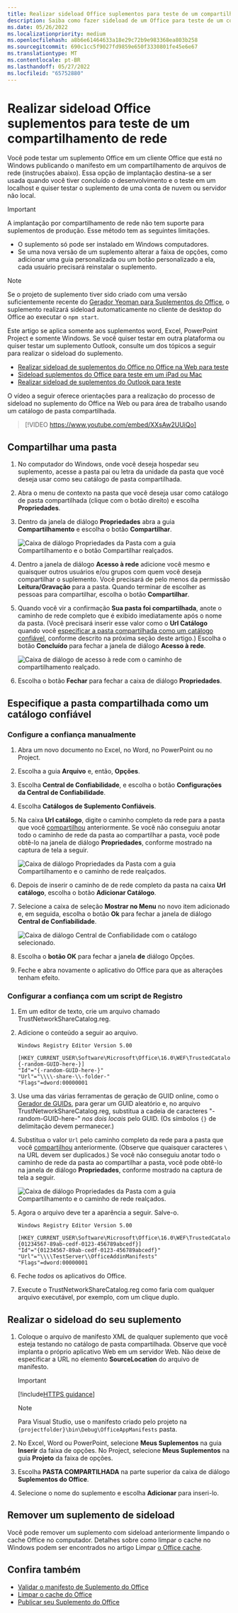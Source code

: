 ```yaml
---
title: Realizar sideload Office suplementos para teste de um compartilhamento de rede
description: Saiba como fazer sideload de um Office para teste de um compartilhamento de rede.
ms.date: 05/26/2022
ms.localizationpriority: medium
ms.openlocfilehash: a8b6e61464633a18e29c72b9e983368ea803b258
ms.sourcegitcommit: 690c1cc5f9027fd9859e650f3330801fe45e6e67
ms.translationtype: MT
ms.contentlocale: pt-BR
ms.lasthandoff: 05/27/2022
ms.locfileid: "65752880"
---
```

# <a name="sideload-office-add-ins-for-testing-from-a-network-share"></a>Realizar sideload Office suplementos para teste de um compartilhamento de rede

Você pode testar um suplemento Office em um cliente Office que está no Windows publicando o manifesto em um compartilhamento de arquivos de rede (instruções abaixo). Essa opção de implantação destina-se a ser usada quando você tiver concluído o desenvolvimento e o teste em um localhost e quiser testar o suplemento de uma conta de nuvem ou servidor não local.

> [!IMPORTANT]
> A implantação por compartilhamento de rede não tem suporte para suplementos de produção. Esse método tem as seguintes limitações.
>
> - O suplemento só pode ser instalado em Windows computadores.
> - Se uma nova versão de um suplemento alterar a faixa de opções, como adicionar uma guia personalizada ou um botão personalizado a ela, cada usuário precisará reinstalar o suplemento.

> [!NOTE]
> Se o projeto de suplemento tiver sido criado com uma versão suficientemente recente do [Gerador Yeoman para Suplementos do Office](../develop/yeoman-generator-overview.md), o suplemento realizará sideload automaticamente no cliente de desktop do Office ao executar o `npm start`.

Este artigo se aplica somente aos suplementos word, Excel, PowerPoint Project e somente Windows. Se você quiser testar em outra plataforma ou quiser testar um suplemento Outlook, consulte um dos tópicos a seguir para realizar o sideload do suplemento.

- [Realizar sideload de suplementos do Office no Office na Web para teste](sideload-office-add-ins-for-testing.md)
- [Sideload suplementos do Office para teste em um iPad ou Mac](sideload-an-office-add-in-on-ipad-and-mac.md)
- [Realizar sideload de suplementos do Outlook para teste](../outlook/sideload-outlook-add-ins-for-testing.md)

O vídeo a seguir oferece orientações para a realização do processo de sideload no suplemento do Office na Web ou para área de trabalho usando um catálogo de pasta compartilhada.  

> [!VIDEO https://www.youtube.com/embed/XXsAw2UUiQo]

## <a name="share-a-folder"></a>Compartilhar uma pasta

1. No computador do Windows, onde você deseja hospedar seu suplemento, acesse a pasta pai ou letra da unidade da pasta que você deseja usar como seu catálogo de pasta compartilhada.

1. Abra o menu de contexto na pasta que você deseja usar como catálogo de pasta compartilhada (clique com o botão direito) e escolha **Propriedades**.

1. Dentro da janela de diálogo **Propriedades** abra a guia **Compartilhamento** e escolha o botão **Compartilhar**.

    ![Caixa de diálogo Propriedades da Pasta com a guia Compartilhamento e o botão Compartilhar realçados.](../images/sideload-windows-properties-dialog.png)

1. Dentro a janela de diálogo **Acesso à rede** adicione você mesmo e quaisquer outros usuários e/ou grupos com quem você deseja compartilhar o suplemento. Você precisará de pelo menos da permissão **Leitura/Gravação** para a pasta. Quando terminar de escolher as pessoas para compartilhar, escolha o botão **Compartilhar**.

1. Quando você vir a confirmação **Sua pasta foi compartilhada**, anote o caminho de rede completo que é exibido imediatamente após o nome da pasta. (Você precisará inserir esse valor como o **Url Catálogo** quando você [especificar a pasta compartilhada como um catálogo confiável](#specify-the-shared-folder-as-a-trusted-catalog), conforme descrito na próxima seção deste artigo.) Escolha o botão **Concluído** para fechar a janela de diálogo **Acesso à rede**.

   ![Caixa de diálogo de acesso à rede com o caminho de compartilhamento realçado.](../images/sideload-windows-network-access-dialog.png)

1. Escolha o botão **Fechar** para fechar a caixa de diálogo **Propriedades**.

## <a name="specify-the-shared-folder-as-a-trusted-catalog"></a>Especifique a pasta compartilhada como um catálogo confiável

### <a name="configure-the-trust-manually"></a>Configure a confiança manualmente

1. Abra um novo documento no Excel, no Word, no PowerPoint ou no Project.

1. Escolha a guia **Arquivo** e, então, **Opções**.

1. Escolha **Central de Confiabilidade**, e escolha o botão **Configurações da Central de Confiabilidade**.

1. Escolha **Catálogos de Suplemento Confiáveis**.

1. Na caixa **Url catálogo**, digite o caminho completo da rede para a pasta que você [compartilhou](#share-a-folder) anteriormente. Se você não conseguiu anotar todo o caminho de rede da pasta ao compartilhar a pasta, você pode obtê-lo na janela de diálogo **Propriedades**, conforme mostrado na captura de tela a seguir.

    ![Caixa de diálogo Propriedades da Pasta com a guia Compartilhamento e o caminho de rede realçados.](../images/sideload-windows-properties-dialog-2.png)

1. Depois de inserir o caminho de de rede completo da pasta na caixa **Url catálogo**, escolha o botão **Adicionar Catálogo**.

1. Selecione a caixa de seleção **Mostrar no Menu** no novo item adicionado e, em seguida, escolha o botão **Ok** para fechar a janela de diálogo **Central de Confiabilidade**. 

    ![Caixa de diálogo Central de Confiabilidade com o catálogo selecionado.](../images/sideload-windows-trust-center-dialog.png)

1. Escolha o **botão OK** para fechar a janela **de** diálogo Opções.

1. Feche e abra novamente o aplicativo do Office para que as alterações tenham efeito.

### <a name="configure-the-trust-with-a-registry-script"></a>Configurar a confiança com um script de Registro

1. Em um editor de texto, crie um arquivo chamado TrustNetworkShareCatalog.reg.

1. Adicione o conteúdo a seguir ao arquivo.

    ```text
    Windows Registry Editor Version 5.00

    [HKEY_CURRENT_USER\Software\Microsoft\Office\16.0\WEF\TrustedCatalogs\{-random-GUID-here-}]
    "Id"="{-random-GUID-here-}"
    "Url"="\\\\-share-\\-folder-"
    "Flags"=dword:00000001
    ```

1. Use uma das várias ferramentas de geração de GUID online, como o [Gerador de GUIDs](https://guidgenerator.com/), para gerar um GUID aleatório e, no arquivo TrustNetworkShareCatalog.reg, substitua a cadeia de caracteres "-random-GUID-here-" *nos dois locais* pelo GUID. (Os símbolos `{}` de delimitação devem permanecer.)

1. Substitua o valor `Url` pelo caminho completo da rede para a pasta que você [compartilhou](#share-a-folder) anteriormente. (Observe que quaisquer caracteres `\` na URL devem ser duplicados.) Se você não conseguiu anotar todo o caminho de rede da pasta ao compartilhar a pasta, você pode obtê-lo na janela de diálogo **Propriedades**, conforme mostrado na captura de tela a seguir.

    ![Caixa de diálogo Propriedades da Pasta com a guia Compartilhamento e o caminho de rede realçados.](../images/sideload-windows-properties-dialog-2.png)

1. Agora o arquivo deve ter a aparência a seguir. Salve-o.

    ```text
    Windows Registry Editor Version 5.00

    [HKEY_CURRENT_USER\Software\Microsoft\Office\16.0\WEF\TrustedCatalogs\{01234567-89ab-cedf-0123-456789abcedf}]
    "Id"="{01234567-89ab-cedf-0123-456789abcedf}"
    "Url"="\\\\TestServer\\OfficeAddinManifests"
    "Flags"=dword:00000001
    ```

1. Feche *todos* os aplicativos do Office.

1. Execute o TrustNetworkShareCatalog.reg como faria com qualquer arquivo executável, por exemplo, com um clique duplo.

## <a name="sideload-your-add-in"></a>Realizar o sideload do seu suplemento

1. Coloque o arquivo de manifesto XML de qualquer suplemento que você esteja testando no catálogo de pasta compartilhada. Observe que você implanta o próprio aplicativo Web em um servidor Web. Não deixe de especificar a URL no elemento **SourceLocation** do arquivo de manifesto.

    > [!IMPORTANT]
    > [!include[HTTPS guidance](../includes/https-guidance.md)]

    > [!NOTE]
    > Para Visual Studio, use o manifesto criado pelo projeto na `{projectfolder}\bin\Debug\OfficeAppManifests` pasta.

1. No Excel, Word ou PowerPoint, selecione **Meus Suplementos** na guia **Inserir** da faixa de opções. No Project, selecione **Meus Suplementos** na guia **Projeto** da faixa de opções.

1. Escolha **PASTA COMPARTILHADA** na parte superior da caixa de diálogo **Suplementos do Office**.

1. Selecione o nome do suplemento e escolha **Adicionar** para inseri-lo.

## <a name="remove-a-sideloaded-add-in"></a>Remover um suplemento de sideload

Você pode remover um suplemento com sideload anteriormente limpando o cache Office no computador. Detalhes sobre como limpar o cache no Windows podem ser encontrados no artigo Limpar [o Office cache](clear-cache.md#clear-the-office-cache-on-windows).

## <a name="see-also"></a>Confira também

- [Validar o manifesto de Suplemento do Office](troubleshoot-manifest.md)
- [Limpar o cache do Office](clear-cache.md)
- [Publicar seu Suplemento do Office](../publish/publish.md)
